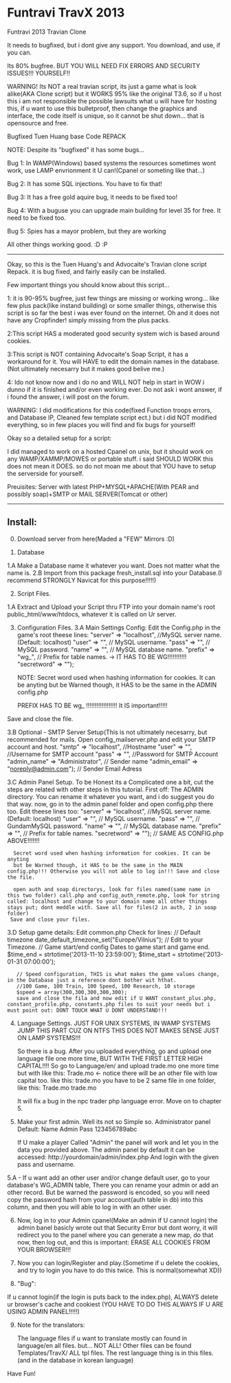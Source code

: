 Funtravi TravX 2013
==========

Funtravi 2013 Travian Clone

It needs to bugfixed, but i dont give any support. You download, and use, if you can. 

Its 80% bugfree. BUT YOU WILL NEED FIX ERRORS AND SECURITY ISSUES!!! YOURSELF!!

WARNING! Its NOT a real travian script, its just a game what is look alike(AKA Clone script) but it WORKS 95% like the original T3.6, so if u host this i am not responsible the possible lawsuits what u will have for hosting this, if u want to use this bulletproof, then change the graphics and interface, the code itself is unique, so it cannot be shut down... that is opensource and free.



Bugfixed Tuen Huang base Code REPACK

NOTE: Despite its "bugfixed" it has some bugs... 

Bug 1: In WAMP(Windows) based systems the resources sometimes wont work, use LAMP envrionment it U can!(Cpanel or someting like that...)

Bug 2: It has some SQL injections. You have to fix that!

Bug 3: It has a free gold aquire bug, it needs to be fixed too!

Bug 4: With a buguse you can upgrade main building for level 35 for free. It need to be fixed too.

Bug 5: Spies has a mayor problem, but they are working

All other things working good. :D :P

----------------------------------

Okay, so this is the Tuen Huang's and Advocaite's Travian clone script Repack.
it is bug fixed, and fairly easily can be installed.

Few important things you should know about this script...

1: it is 90-95% bugfree, just few things are missing or working wrong... 
like few plus pack(like instand building) or some smaller things, otherwise 
this script is so far the best i was ever found on the internet. 
Oh and it does not have any Cropfinder! simply missing from the plus packs.

2:This script HAS a moderated good security system wich is based around cookies.

3:This script is NOT containing Advocaite's Soap Script, it has a workaround for it. 
You will HAVE to edit the domain names in the database. (Not ultimately necesarry but 
it makes good belive me.)

4: Ido not know now and i do no and WILL NOT help in start in WOW i dunno if it is 
finished and/or even working ever. Do not ask i wont answer, if i found the answer, i 
will post on the forum.

WARNING: I did modifications for this code(fixed Function troops errors, and 
Database IP, Cleaned few template script ect.) but i did NOT modified everything, 
so in few places you will find and fix bugs for yourself!


Okay so a detailed setup for a script:

I did managed to work on a hosted Cpanel on unix, but it should work on any 
WAMP/XAMMP/MOWES or portable stuff. i said SHOULD WORK this does not mean it DOES.
so do not moan me about that YOU have to setup the serverside for yourself.

Preuisites:
Server with latest PHP+MYSQL+APACHE(With PEAR and possibly soap)+SMTP or 
MAIL SERVER(Tomcat or other)

--------------------
Install:
--------------------

0. Download server from here(Maded a "FEW" Mirrors :D)

1. Database

  1.A Make a Database name it whatever you want. Does not matter what the name is.
  2.B Import from this package fresh_install.sql into your Database.(I recommend 
    STRONGLY Navicat for this purpose!!!!!)

2. Script Files.

  1.A Extract and Upload your Script thru FTP into your domain name's root public_html/www/htdocs, 
    whatever it is called on Ur server.

3. Configuration Files.
  3.A Main Settings Config: Edit the Config.php in the game's root theese lines:
                "server"        => "localhost", //MySQL server name. (Default: localhost)
  	"user"          => "", // MySQL username.
		"pass"          => "", // MySQL password.
		"name"          => "", // MySQL database name.
		"prefix"        => "wg_", // Prefix for table names. -> IT HAS TO BE WG!!!!!!!!!!!
		"secretword"    => "");


      NOTE: Secret word used when hashing information for cookies. It can be anyting but be Warned though, it HAS to be the same in the ADMIN config.php

   PREFIX HAS TO BE wg_ !!!!!!!!!!!!!!!!!! It IS important!!!!!

Save and close the file.

   3.B Optional - SMTP Server Setup(This is not ultimately necesarry, but recommended for mails.
       Open config_mailserver.php and edit your SMTP account and host.
		"smtp"        	=> "localhost",  //Hostname
		"user"          => "",  //Username for SMTP account
		"pass"          => "",  //Password for SMTP Account
		"admin_name"    => "Administrator", // Sender name
		"admin_email"   => "noreply@admin.com");  // Sender Email Adress

  

   3.C Admin Panel Setup.
       To be Honest its a Complicated one a bit, cut the steps are related with other steps in this tutorial.
       First off: The ADMIN directory. You can rename it whatever you want, and i do suggest you do that way.
       now, go in to the admin panel folder and open config.php there too.
       Edit theese lines too: 
		"server"        => "localhost", //MySQL server name. (Default: localhost)
		"user"          => "", // MySQL username.
		"pass"          => "", // GundamMySQL password.
		"name"          => "", // MySQL database name.
		"prefix"        => "", // Prefix for table names.
		"secretword"    => ""); // SAME AS CONFIG.php ABOVE!!!!!!!


      Secret word used when hashing information for cookies. It can be anyting        
      but be Warned though, it HAS to be the same in the MAIN config.php!!! Otherwise you will not able to log in!!! Save and close the file.

      open auth and soap directorys, look for files named(same name in this two folder) call.php and config_auth_remote.php, look for string called: localhost and change to your domain name all other things stays put; dont meddle with. Save all for files(2 in auth, 2 in soap folder)
     Save and close your files.


  3.D Setup game details: Edit common.php
      Check for lines:
      // Default timezone
      date_default_timezone_set("Europe/Vilnius"); // Edit to your Timezone.
      // Game start/end config Dates to game start and game end.
      $time_end   = strtotime('2013-11-10 23:59:00');
      $time_start = strtotime('2013-01-31 07:00:00');

       // Speed configuration, THIS is what makes the game values change, in the Database just a reference dont bother wit hthat.
       //100 Game, 100 Train, 100 Speed, 100 Research, 10 storage
       $speed = array(300,300,300,300,300);
       save and close the fila and now edit if U WANT constant_plus.php, constant_profile.php, constants.php files to suit your needs but i must point out: DONT TOUCH WHAT U DONT UNDERSTAND!!!


4. Language Settings. JUST FOR UNIX SYSTEMS, IN WAMP SYSTEMS JUMP THIS PART CUZ ON NTFS THIS DOES NOT MAKES SENSE JUST ON LAMP SYSTEMS!!!

      So there is a bug. After you uploaded everything, go and upload one language file one more time, BUT WITH THE       FIRST LETTER HIGH CAPITAL!!!! So go to Language/en/ and upload trade.mo one more time but with like this:
      Trade.mo <- notice there will be an other file with low capital too. like this: trade.mo
      you have to be 2 same file in one folder, like this:
      Trade.mo
      trade.mo

      It will fix a bug in the npc trader php language error. Move on to chapter 5.


5. Make your first admin. Well its not so Simple so.
   Administrator panel Default:
   Name Admin
   Pass 123456789abc

   If U make a player Called "Admin" the panel will work and let you in the data you provided above. The admin    panel by default it can be accessed: http://yourdomain/admin/index.php And login with the given pass and    username.

 5.A - If u want add an other user and/or change default user, go to your database's WG_ADMIN table, There you can rename your admin or add an other record. But be warned the password is encoded, so you will need copy the password hash from your account(auth table in db) into this column, and then you will able to log in with an other user.


6. Now, log in to your Admin cpanel(Make an admin if U cannot login) the admin banel basicly wrote out that Security Error but dont worry, it will redirect you to the panel where you can generate a new map, do that now, then log out, and this is important: ERASE ALL COOKIES FROM YOUR BROWSER!!!

7. Now you can login/Register and play.(Sometime if u delete the cookies, and try to login you have to do this twice. This is normal(somewhat XD))


8. "Bug":

If u cannot login(if the login is puts back to the index.php), ALWAYS delete ur browser's cache and cookiest (YOU HAVE TO DO THIS ALWAYS IF U ARE USING ADMIN PANEL!!!!!)

9. Note for the translators: 

   The language files if u want to translate mostly can found in language/en all files. but...
   NOT ALL! Other files can be found Templates/TravX/ ALL tpl files. The rest language thing is
   in this files.(and in the database in korean language)


Have Fun!
